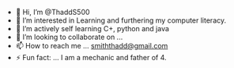 - 👋 Hi, I’m @ThaddS500
- 👀 I’m interested in Learning and furthering my computer literacy.
- 🌱 I’m actively self learning C+, python and java
- 💞️ I’m looking to collaborate on ...
- 📫 How to reach me ... smiththadd@gmail.com
- ⚡ Fun fact: ... I am a mechanic and father of 4.

<!---
ThaddS500/ThaddS500 is a ✨ special ✨ repository because its `README.md` (this file) appears on your GitHub profile.
You can click the Preview link to take a look at your changes.
--->

